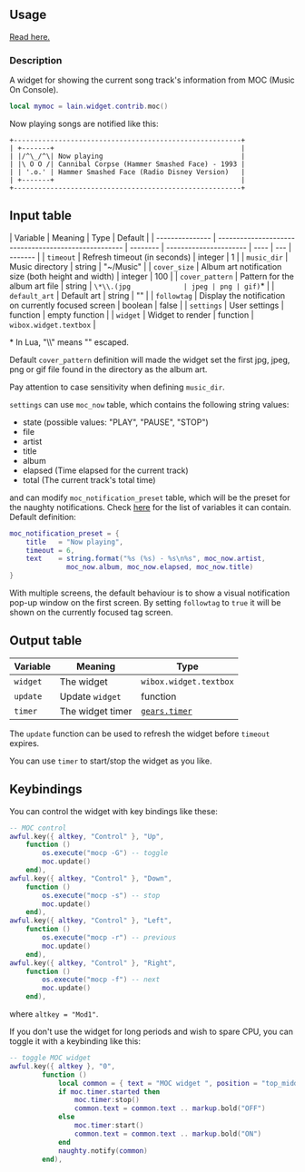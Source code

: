 ## Usage

[Read here.](https://github.com/lcpz/lain/wiki/Widgets#usage)

### Description

A widget for showing the current song track's information from MOC (Music On Console).

```lua
local mymoc = lain.widget.contrib.moc()
```

Now playing songs are notified like this:

    +--------------------------------------------------------+
    | +-------+                                              |
    | |/^\_/^\| Now playing                                  |
    | |\ O O /| Cannibal Corpse (Hammer Smashed Face) - 1993 |
    | | '.o.' | Hammer Smashed Face (Radio Disney Version)   |
    | +-------+                                              |
    +--------------------------------------------------------+

## Input table

| Variable        | Meaning                                              | Type     | Default                |
| --------------- | ---------------------------------------------------- | -------- | ---------------------- | ---- | --- | ------- |
| `timeout`       | Refresh timeout (in seconds)                         | integer  | 1                      |
| `music_dir`     | Music directory                                      | string   | "~/Music"              |
| `cover_size`    | Album art notification size (both height and width)  | integer  | 100                    |
| `cover_pattern` | Pattern for the album art file                       | string   | `\*\\.(jpg             | jpeg | png | gif)`\* |
| `default_art`   | Default art                                          | string   | ""                     |
| `followtag`     | Display the notification on currently focused screen | boolean  | false                  |
| `settings`      | User settings                                        | function | empty function         |
| `widget`        | Widget to render                                     | function | `wibox.widget.textbox` |

\* In Lua, "\\\\" means "\" escaped.

Default `cover_pattern` definition will made the widget set the first jpg, jpeg, png or gif file found in the directory as the album art.

Pay attention to case sensitivity when defining `music_dir`.

`settings` can use `moc_now` table, which contains the following string values:

- state (possible values: "PLAY", "PAUSE", "STOP")
- file
- artist
- title
- album
- elapsed (Time elapsed for the current track)
- total (The current track's total time)

and can modify `moc_notification_preset` table, which will be the preset for the naughty notifications. Check [here](https://awesomewm.org/apidoc/libraries/naughty.html#notify) for the list of variables it can contain. Default definition:

```lua
moc_notification_preset = {
    title   = "Now playing",
    timeout = 6,
    text    = string.format("%s (%s) - %s\n%s", moc_now.artist,
              moc_now.album, moc_now.elapsed, moc_now.title)
}
```

With multiple screens, the default behaviour is to show a visual notification pop-up window on the first screen. By setting `followtag` to `true` it will be shown on the currently focused tag screen.

## Output table

| Variable | Meaning          | Type                                                                    |
| -------- | ---------------- | ----------------------------------------------------------------------- |
| `widget` | The widget       | `wibox.widget.textbox`                                                  |
| `update` | Update `widget`  | function                                                                |
| `timer`  | The widget timer | [`gears.timer`](https://awesomewm.org/doc/api/classes/gears.timer.html) |

The `update` function can be used to refresh the widget before `timeout` expires.

You can use `timer` to start/stop the widget as you like.

## Keybindings

You can control the widget with key bindings like these:

```lua
-- MOC control
awful.key({ altkey, "Control" }, "Up",
	function ()
		os.execute("mocp -G") -- toggle
		moc.update()
	end),
awful.key({ altkey, "Control" }, "Down",
	function ()
		os.execute("mocp -s") -- stop
		moc.update()
	end),
awful.key({ altkey, "Control" }, "Left",
	function ()
		os.execute("mocp -r") -- previous
		moc.update()
	end),
awful.key({ altkey, "Control" }, "Right",
	function ()
		os.execute("mocp -f") -- next
		moc.update()
	end),
```

where `altkey = "Mod1"`.

If you don't use the widget for long periods and wish to spare CPU, you can toggle it with a keybinding like this:

```lua
-- toggle MOC widget
awful.key({ altkey }, "0",
        function ()
            local common = { text = "MOC widget ", position = "top_middle", timeout = 2 }
            if moc.timer.started then
                moc.timer:stop()
                common.text = common.text .. markup.bold("OFF")
            else
                moc.timer:start()
                common.text = common.text .. markup.bold("ON")
            end
            naughty.notify(common)
        end),
```
